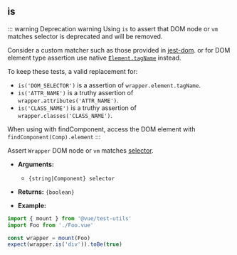 ## is

::: warning Deprecation warning
Using `is` to assert that DOM node or `vm` matches selector is deprecated and will be removed.

Consider a custom matcher such as those provided in [jest-dom](https://github.com/testing-library/jest-dom#custom-matchers).
or for DOM element type assertion use native [`Element.tagName`](https://developer.mozilla.org/en-US/docs/Web/API/Element/tagName) instead.

To keep these tests, a valid replacement for:

- `is('DOM_SELECTOR')` is a assertion of `wrapper.element.tagName`.
- `is('ATTR_NAME')` is a truthy assertion of `wrapper.attributes('ATTR_NAME')`.
- `is('CLASS_NAME')` is a truthy assertion of `wrapper.classes('CLASS_NAME')`.

When using with findComponent, access the DOM element with `findComponent(Comp).element`
:::

Assert `Wrapper` DOM node or `vm` matches [selector](../selectors.md).

- **Arguments:**

  - `{string|Component} selector`

- **Returns:** `{boolean}`

- **Example:**

```js
import { mount } from '@vue/test-utils'
import Foo from './Foo.vue'

const wrapper = mount(Foo)
expect(wrapper.is('div')).toBe(true)
```
